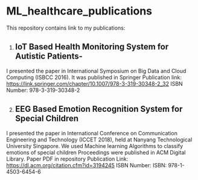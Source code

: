 # ML_healthcare_publications

This repository contains link to my publications:

1. ## IoT Based Health Monitoring System for Autistic Patients- 

I presented the paper in International Symposium on Big Data and Cloud Computing (ISBCC 2016). It was published in Springer
Publication link: https://link.springer.com/chapter/10.1007/978-3-319-30348-2_32
ISBN Number: 978-3-319-30348-2

2. ## EEG Based Emotion Recognition System for Special Children 

I presented the paper in International Conference on Communication Engineering and Technology (ICCET 2018), held at Nanyang Technological University Singapore. We used Machine learning Algorithms to classify emotions of special children
Proceedings were published in ACM Digital Library. Paper PDF in repository
Publication Link: https://dl.acm.org/citation.cfm?id=3194245
ISBN Number: ISBN: 978-1-4503-6454-6
